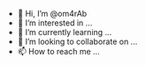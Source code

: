 - 👋 Hi, I’m @om4rAb
- 👀 I’m interested in ...
- 🌱 I’m currently learning ...
- 💞️ I’m looking to collaborate on ...
- 📫 How to reach me ...

<!---
om4rAb/om4rAb is a ✨ special ✨ repository because its `README.md` (this file) appears on your GitHub profile.
You can click the Preview link to take a look at your changes.
--->
